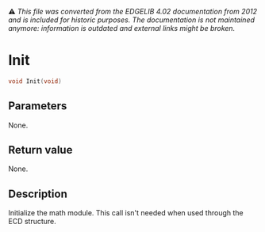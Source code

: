 :warning: _This file was converted from the EDGELIB 4.02 documentation from 2012 and is included for historic purposes. The documentation is not maintained anymore: information is outdated and external links might be broken._

# Init


```c++
void Init(void)
```

## Parameters
None.

## Return value
None.

## Description
Initialize the math module. This call isn't needed when used through the ECD structure.

